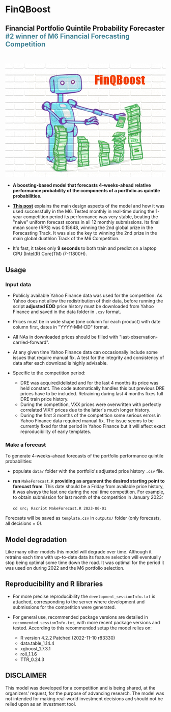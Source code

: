 # **FinQBoost** 
## Financial Portfolio Quintile Probability Forecaster <br/> <font color=438496>#2 winner of M6 Financial Forecasting Competition</font>
<br/>

![](./FinQBoost.png)

- **A boosting-based model that forecasts 4-weeks-ahead relative performance probability of the components of a portfolio as quintile probabilities.**

- [**This post**](https://medium.com/@miguelpmich/the-challenge-of-financial-forecasting-m6-edition-b26c20464f1b)
explains the main design aspects of the model and how it was used successfully in the M6. Tested monthly in real-time during the 1-year competition period its performance was very stable, beating the "naive" uniform forecast scores in all 12 monthly submissions. Its final mean score (RPS) was 0.15648, winning the 2nd global prize in the Forecasting Track. It was also the key to winning the 2nd prize in the main global duathlon Track of the M6 Competition.


- It's fast, it takes only **9 seconds** to both train and predict on a laptop CPU (Intel(R) Core(TM) i7-11800H).



## Usage
### Input data
- Publicly available Yahoo Finance data was used for the competition. As Yahoo does not allow the redistribution of their data, before running the script **adjusted EOD** price history must be downloaded from Yahoo Finance and saved in the data folder in `.csv` format.
- Prices must be in wide shape (one column for each product) with  date column first, dates in  "YYYY-MM-DD" format.
- All NAs in downloaded prices should be filled with "last-observation-carried-forward".
- At any given time Yahoo Finance data can occasionally include some issues that require manual fix. A test for the integrity and consistency of data after each download is highly advisable.
- Specific to the competition period:
    
    - DRE was acquired/delisted and for the last 4 months its price was held constant. The code automatically handles this but previous DRE prices have to be included. Retraining during last 4 months fixes full DRE train price history.
    - During the competition, VXX prices were overwritten with perfectly correlated VIXY prices due to the latter's much longer history.
    - During the first 3 months of the competition some serious errors in Yahoo Finance data required manual fix. The issue seems to be currently fixed for that period in Yahoo Finance but it will affect exact reproducibility of early templates.



### Make a forecast
To generate 4-weeks-ahead forecasts of the portfolio performance quintile probabilities:

- populate `data/` folder with the portfolio's adjusted price history `.csv` file.
    
    
- **run** `MakeForecast.R` **providing as argument the desired starting point to forecast from**. This date should be a Friday from available price history, it was always the last one during the real time competition. For example, to obtain submission for last month of the competition in January 2023:<br/><br/>`cd src; Rscript MakeForecast.R 2023-06-01`
  

Forecasts will be saved as `template.csv` in `outputs/` folder (only forecasts, all decisions = 0).

## Model degradation

Like many other models this model will degrade over time. Although it retrains each time with up-to-date data its feature selection will eventually stop being optimal some time down the road. It was optimal for the period it was used on during 2022 and the M6 portfolio selection.


## Reproducibility and R libraries

- For more precise reproducibility the `development_sessionInfo.txt` is attached, corresponding to the server where development and submissions for the competition were generated.

- For general use, recommended package versions are detailed in `recommended_sessionInfo.txt`, with more recent package versions and tested. According to this recommended setup the model relies on:

    - R version 4.2.2 Patched (2022-11-10 r83330)
    - data.table_1.14.4
    - xgboost_1.7.3.1
    - roll_1.1.6       
    - TTR_0.24.3
  


## DISCLAIMER

This model was developed for a competition and is being shared, at the organizers' request, for the purpose of advancing research. The model was not intended for making real-world investment decisions and should not be relied upon as an investment tool.
  
  
